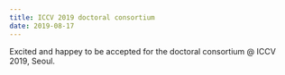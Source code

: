```yaml
---
title: ICCV 2019 doctoral consortium
date: 2019-08-17
---
```


Excited and happey to be accepted for the doctoral consortium @ ICCV 2019, Seoul.
